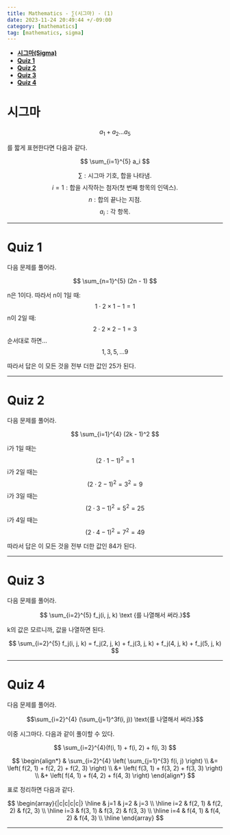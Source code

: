 ```yaml
---
title: Mathematics - ∑(시그마) - (1)
date: 2023-11-24 20:49:44 +/-09:00
category: [mathematics]
tag: [mathematics, sigma]
---
```


- [**시그마(Sigma)**](#시그마)
- [**Quiz 1**](#quiz-1)
- [**Quiz 2**](#quiz-2)
- [**Quiz 3**](#quiz-3)
- [**Quiz 4**](#quiz-4)

# **시그마**

$$ a_1 + a_2 \ldots a_5 $$

를 짧게 표현한다면 다음과 같다.

$$ \sum_{i=1}^{5} a_i $$

$$ ∑: \text{시그마 기호, 합을 나타냄.} $$
$$ i=1: \text{합을 시작하는 첨자(첫 번째 항목의 인덱스).} $$
$$ n: \text{합의 끝나는 지점.} $$
$$ a_i : \mathrm{각\ 항목.} $$

---

# **Quiz 1**

다음 문제를 풀어라.

$$ \sum_{n=1}^{5} (2n - 1) $$

n은 1이다. 따라서 n이 1일 때:
$$ 1 \cdot 2 × 1 - 1 = 1 $$
n이 2일 때:
$$ 2 \cdot 2 × 2 - 1 = 3 $$
순서대로 하면...
$$ 1, 3, 5, \ldots 9 $$

따라서 답은 이 모든 것을 전부 더한 값인 25가 된다.

---

# **Quiz 2**

다음 문제를 풀어라.

$$ \sum_{i=1}^{4} (2k - 1)^2 $$

i가 1일 때는
$$ (2 \cdot 1 - 1)^2 = 1 $$
i가 2일 때는
$$ (2 \cdot 2 - 1)^2 = 3^2 = 9 $$
i가 3일 때는
$$ (2 \cdot 3 - 1)^2 = 5^2 = 25 $$
i가 4일 때는
$$ (2 \cdot 4 - 1)^2 = 7^2 = 49 $$

따라서 답은 이 모든 것을 전부 더한 값인 84가 된다.

---

# **Quiz 3**

다음 문제를 풀어라.

$$ \sum_{i=2}^{5} f_j(i, j, k) \text {를 나열해서 써라.}$$

k의 값은 모르니까, 값을 나열하면 된다.

$$ \sum_{i=2}^{5} f_j(i, j, k) = f_j(2, j, k) + f_j(3, j, k) + f_j(4, j, k) + f_j(5, j, k) $$

---

# **Quiz 4**

다음 문제를 풀어라.

$$\sum_{i=2}^{4} (\sum_{j=1}^3f(i, j)) \text{를 나열해서 써라.}$$

이중 시그마다. 다음과 같이 풀이할 수 있다.

$$ \sum_{i=2}^{4}(f(i, 1) + f(i, 2) + f(i, 3) $$

$$ \begin{align*}
& \sum_{i=2}^{4} \left( \sum_{j=1}^{3} f(i, j) \right) \\
&= \left( f(2, 1) + f(2, 2) + f(2, 3) \right) \\
&+ \left( f(3, 1) + f(3, 2) + f(3, 3) \right) \\
&+ \left( f(4, 1) + f(4, 2) + f(4, 3) \right)
\end{align*} $$

표로 정리하면 다음과 같다.

$$ \begin{array}{|c|c|c|c|}
\hline
 & j=1 & j=2 & j=3 \\
\hline
i=2 & f(2, 1) & f(2, 2) & f(2, 3) \\
\hline
i=3 & f(3, 1) & f(3, 2) & f(3, 3) \\
\hline
i=4 & f(4, 1) & f(4, 2) & f(4, 3) \\
\hline
\end{array}
$$

---